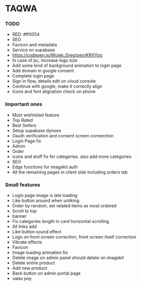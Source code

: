 # TAQWA

### TODO

- RED: #ff0054
- SEO
- Favicon and metadata
- Service on supabase
- https://codepen.io/Wujek_Greg/pen/KRXYpg
- In case of pc, increase logo size
- Add some kind of background animation to login page
- Add domain in google consent
- Complete login page
- Sign in flow, details edit on cloud console
- Continue with google, make it correctly align
- Icons and font alignation check on phone

### Important ones

- Most wishlisted feature
- Top Rated
- Best Sellers
- Setup supabase dynoes
- Oauth verification and consent screen correection
- Login Page fix
- Admin
- Order
- icons and stuff fix for categories. also add more categories
- SEO
- Edge functions for imagekit auth
- All the remaining pages in client side including orders tab

### Small features

- Login page image is late loading
- Like button around when unliking
- Order by random, set related items as most ordered
- Scroll to top
- banner
- Fix categories length in card horizontal scrolling
- All links add
- Like button sound effect
- Logo on front screen correction, front screen itself correction
- Vibrate effects
- Favicon
- Image loading animation fix
- Delete image on admin panel should delete on imagekit
- Delete entire product
- Add new product
- Back button on admin portal page
- valav poy
